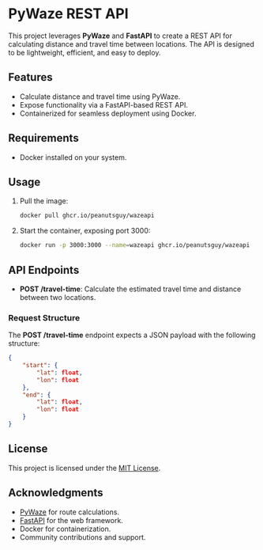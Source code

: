 # PyWaze REST API

This project leverages **PyWaze** and **FastAPI** to create a REST API for calculating distance and travel time between locations. The API is designed to be lightweight, efficient, and easy to deploy.

## Features

- Calculate distance and travel time using PyWaze.
- Expose functionality via a FastAPI-based REST API.
- Containerized for seamless deployment using Docker.

## Requirements

- Docker installed on your system.

## Usage

1. Pull the image:
    ```bash
    docker pull ghcr.io/peanutsguy/wazeapi
    ```

2. Start the container, exposing port 3000:
    ```bash
    docker run -p 3000:3000 --name=wazeapi ghcr.io/peanutsguy/wazeapi
    ```

## API Endpoints

- **POST /travel-time**: Calculate the estimated travel time and distance between two locations.

### Request Structure

The **POST /travel-time** endpoint expects a JSON payload with the following structure:

```json
{
    "start": {
        "lat": float,
        "lon": float
    },
    "end": {
        "lat": float,
        "lon": float
    }
}
```

## License

This project is licensed under the [MIT License](LICENSE).

## Acknowledgments

- [PyWaze](https://github.com/eifinger/pywaze) for route calculations.
- [FastAPI](https://fastapi.tiangolo.com/) for the web framework.
- Docker for containerization.
- Community contributions and support.